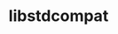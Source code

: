 ---
title: "libstdcompat"
layout: cache
categories: [package, develop-2024-02-25]
meta: {"versions": ["0.0.17"], "compilers": ["cce@=15.0.1", "gcc@=11.4.0", "oneapi@=2024.0.0"], "oss": ["rhel8", "ubuntu20.04", "ubuntu22.04"], "platforms": ["linux"], "targets": ["x86_64_v3", "zen4"], "stacks": ["e4s", "e4s-cray-rhel", "e4s-oneapi", "root"], "num_specs": 3, "num_specs_by_stack": {"e4s-cray-rhel": 1, "root": 3, "e4s": 1, "e4s-oneapi": 1}}
spec_details: [{"hash": "psank7kk5rbtoq46pxnx6jlb2odnwbkn", "compiler": "cce@=15.0.1", "versions": ["0.0.17"], "os": "rhel8", "platform": "linux", "target": "zen4", "variants": ["~boost", "build_system=cmake", "build_type=Release", "cpp_compat=auto", "+cpp_unstable", "generator=make", "~ipo"], "stacks": ["e4s-cray-rhel", "root"], "size": "-", "tarball": "https://binaries.spack.io/releases/develop-2024-02-25/build_cache/linux-rhel8-zen4/cce-15.0.1/libstdcompat-0.0.17/linux-rhel8-zen4-cce-15.0.1-libstdcompat-0.0.17-psank7kk5rbtoq46pxnx6jlb2odnwbkn.spack"}, {"hash": "iml7ueiehhash5t7fuoc4m7vdcea7nhj", "compiler": "gcc@=11.4.0", "versions": ["0.0.17"], "os": "ubuntu20.04", "platform": "linux", "target": "x86_64_v3", "variants": ["~boost", "build_system=cmake", "build_type=Release", "cpp_compat=auto", "+cpp_unstable", "generator=make", "~ipo"], "stacks": ["e4s", "root"], "size": "-", "tarball": "https://binaries.spack.io/releases/develop-2024-02-25/build_cache/linux-ubuntu20.04-x86_64_v3/gcc-11.4.0/libstdcompat-0.0.17/linux-ubuntu20.04-x86_64_v3-gcc-11.4.0-libstdcompat-0.0.17-iml7ueiehhash5t7fuoc4m7vdcea7nhj.spack"}, {"hash": "pfnyoobhhq7bbvgwi44qwqfvvwsbfnt2", "compiler": "oneapi@=2024.0.0", "versions": ["0.0.17"], "os": "ubuntu22.04", "platform": "linux", "target": "x86_64_v3", "variants": ["~boost", "build_system=cmake", "build_type=Release", "cpp_compat=auto", "+cpp_unstable", "generator=make", "~ipo"], "stacks": ["e4s-oneapi", "root"], "size": "-", "tarball": "https://binaries.spack.io/releases/develop-2024-02-25/build_cache/linux-ubuntu22.04-x86_64_v3/oneapi-2024.0.0/libstdcompat-0.0.17/linux-ubuntu22.04-x86_64_v3-oneapi-2024.0.0-libstdcompat-0.0.17-pfnyoobhhq7bbvgwi44qwqfvvwsbfnt2.spack"}]
---
